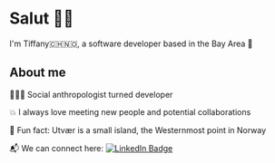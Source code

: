 <h1>Salut 👋🏻</h1>
<p>I'm Tiffany🇨🇭🇳🇴, a software developer based in the Bay Area 🌁</p>

<h2>About me</h2>
<p>👩🏻‍💻 Social anthropologist turned developer</p>
<p>💥 I always love meeting new people and potential collaborations </p>
<p>🌊 Fun fact: Utvær is a small island, the Westernmost point in Norway</p>
<p>📬 We can connect here:
    <a href="https://www.linkedin.com/in/tiffany-utvaer-gasser-023336115/">
        <img src="https://img.shields.io/badge/LinkedIn-blue?style=for-the-badge&logo=linkedin&logoColor=white" alt="LinkedIn Badge"/>
    </a>
</p>
